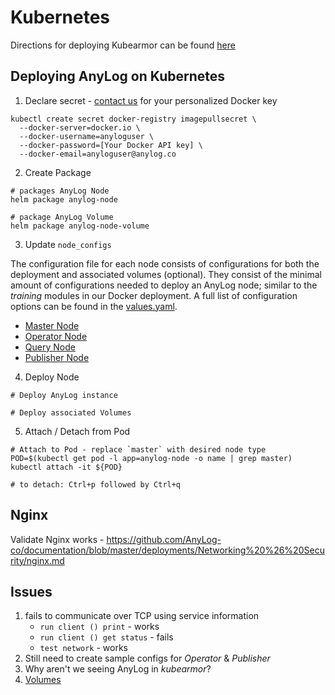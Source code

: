 # Kubernetes 

Directions for deploying Kubearmor can be found [here](Kubearmor/README.md)

## Deploying AnyLog on Kubernetes 
1. Declare secret - [contact us](mailto:info@anylog.co) for your personalized Docker key 
```shell
kubectl create secret docker-registry imagepullsecret \
  --docker-server=docker.io \
  --docker-username=anyloguser \
  --docker-password=[Your Docker API key] \
  --docker-email=anyloguser@anylog.co
```

2. Create Package 
```shell
# packages AnyLog Node 
helm package anylog-node

# package AnyLog Volume
helm package anylog-node-volume 
```

3. Update `node_configs`

The configuration file for each node consists of configurations for both the deployment and  associated volumes (optional). 
They consist of the minimal amount of configurations needed to deploy an AnyLog node; similar  to the _training_ modules 
in our Docker deployment. A full list of configuration options can be found in the [values.yaml](anylog-node/values.yaml).

* [Master Node](configs/anylog_master.yaml)
* [Operator Node](configs/anylog_master.yaml)
* [Query Node](configs/anylog_query.yaml)
* [Publisher Node](configs/anylog_master.yaml)
 

4. Deploy Node 
```shell
# Deploy AnyLog instance

# Deploy associated Volumes  
```

5. Attach / Detach from Pod 
```shell
# Attach to Pod - replace `master` with desired node type 
POD=$(kubectl get pod -l app=anylog-node -o name | grep master)
kubectl attach -it ${POD}

# to detach: Ctrl+p followed by Ctrl+q
```


## Nginx
Validate Nginx works - https://github.com/AnyLog-co/documentation/blob/master/deployments/Networking%20%26%20Security/nginx.md


## Issues
1. fails to communicate over TCP using service information 
   * `run client () print` - works  
   * `run client () get status` - fails 
   * `test network` - works  
2. Still need to create sample configs for _Operator_ & _Publisher_
3. Why aren't we seeing AnyLog in _kubearmor_? 
4. [Volumes](https://github.com/AnyLog-co/deployments/tree/ms-dev/helm) 